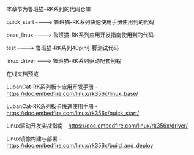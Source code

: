 本章节为鲁班猫-RK系列的代码仓库

quick_start ---->   鲁班猫-RK系列快速使用手册使用到的代码

base_linux  ---->   鲁班猫-RK系列应用开发指南使用到的代码

test        ---->   鲁班猫-RK系列40pin引脚测试代码

linux_driver --->   鲁班猫-RK系列驱动配套例程

在线文档预览

LubanCat-RK系列板卡应用开发手册 - https://doc.embedfire.com/linux/rk356x/linux_base/

LubanCat-RK系列板卡快速使用手册 - https://doc.embedfire.com/linux/rk356x/quick_start/

Linux驱动开发实战指南 - https://doc.embedfire.com/linux/rk356x/driver/

Linux镜像构建与部署 - https://doc.embedfire.com/linux/rk356x/build_and_deploy
